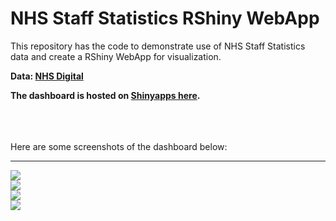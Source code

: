 # NHS Staff Statistics RShiny WebApp

This repository has the code to demonstrate use of NHS Staff Statistics data and create a RShiny WebApp for visualization.

<b>Data: <a href = 'https://digital.nhs.uk/data-and-information/publications/statistical/nhs-workforce-statistics/february-2023'>NHS Digital</a> </b>

<b>The dashboard is hosted on <a href='https://prajwalkhairnar.shinyapps.io/nhs-workforce-statistics/'>Shinyapps here</a>. </b>



<br><br><br>
Here are some screenshots of the dashboard below:
<hr>
<img src = 'https://github.com/prajwalkhairnar/nhs_staff_statistics/assets/67052212/b6a9c8b6-b4d2-4d06-9882-c48c2ea381bf'>

<br>
<img src = 'https://github.com/prajwalkhairnar/nhs_staff_statistics/assets/67052212/210a8268-7d5a-4da4-adb8-a119680a444b'>

<br>
<img src = 'https://github.com/prajwalkhairnar/nhs_staff_statistics/assets/67052212/637a2be6-3a6c-450c-ad36-0098886ef3fc'>

<br>
<img src = 'https://github.com/prajwalkhairnar/nhs_staff_statistics/assets/67052212/840746f3-0d05-45f1-843f-6c67702fbece'>
